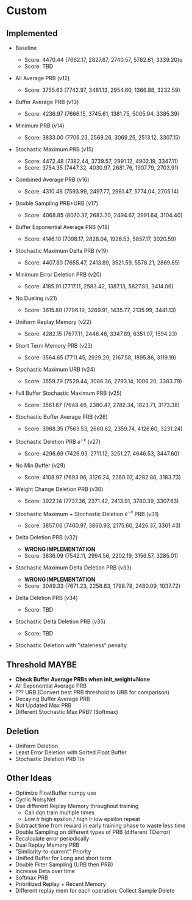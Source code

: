 # Custom

## Implemented

 * Baseline
    * Score: 4470.44 (7662.17, 2827.67, 2740.57, 5782.61, 3339.20)q
    * Score: TBD
 * All Average PRB (v12)
    * Score: 3755.63 (7742.97, 3481.13, 2954.60, 1366.88, 3232.59)
 * Buffer Average PRB (v13)
    * Score: 4236.97 (7666.15, 3745.61, 1381.75, 5005.94, 3385.39)
 * Minimum PRB (v14)
    * Score: 3833.00 (7706.23, 2569.26, 3069.25, 2513.12, 3307.15)
 * Stochastic Maximum PRB (v15)
    * Score: 4472.48 (7382.44, 3739.57, 2991.12, 4902.19, 3347.11)
    * Score: 3754.35 (7447.32, 4030.97, 2681.76, 1907.79, 2703.91)
 * Combined Average PRB (v16)
    * Score: 4310.48 (7593.99, 2497.77, 2981.47, 5774.04, 2705.14)
 * Double Sampling PRB+URB (v17)
    * Score: 4068.85 (8070.37, 2683.20, 2494.67, 3991.64, 3104.40)
 * Buffer Exponential Average PRB (v18)
    * Score: 4146.10 (7098.17, 2828.04, 1926.53, 5857.17, 3020.59)
 * Stochastic Maximum Delta PRB (v19)
    * Score: 4407.80 (7655.47, 2413.89, 3521.59, 5578.21, 2869.85)
 * Minimum Error Deletion PRB (v20)
    * Score: 4185.91 (7717.11, 2583.42, 1387.13, 5827.83, 3414.06)
 * No Dueling (v21)
    * Score: 3615.80 (7796.19, 3269.91, 1435.77, 2135.99, 3441.13)
 * Uniform Replay Memory (v22)
    * Score: 4282.15 (7677.11, 2446.46, 3347.89, 6351.07, 1594.23)
 * Short Term Memory PRB (v23)
    * Score: 3564.65 (7711.45, 2929.20, 2167.58, 1895.86, 3119.19)
 * Stochastic Maximum URB (v24)
    * Score: 3559.79 (7529.44, 3086.36, 2793.14, 1006.20, 3383.79)
 * Full Buffer Stochastic Maximum PRB (v25)
    * Score: 3561.67 (7648.46, 2380.47, 2782.34, 1823.71, 3173.38)
 * Stochastic Buffer Average PRB (v26)
    * Score: 3988.35 (7563.53, 2660.62, 2359.74, 4126.60, 3231.24)
 * Stochastic Deletion PRB $e^{-x}$ (v27)
    * Score: 4296.69 (7426.93, 2711.12, 3251.27, 4646.53, 3447.60)
 * No Min Buffer (v29)
    * Score: 4108.97 (7693.96, 3126.24, 2260.07, 4282.86, 3183.73)
 * Weight Change Deletion PRB (v30)
    * Score: 3922.14 (7737.36, 2371.42, 2413.91, 3780.39, 3307.63)
 * Stochastic Maximum + Stochastic Deletion $e^{-x}$ PRB (v31)
    * Score: 3857.06 (7460.97, 3860.93, 2175.60, 2426.37, 3361.43)
 * Delta Deletion PRB (v32)
    * **WRONG IMPLEMENTATION**
    * Score: 3836.09 (7542.11, 2994.56, 2202.19, 3156.57, 3285.01)
 * Stochastic Maximum Delta Deletion PRB (v33)
    * **WRONG IMPLEMENTATION**
    * Score: 3049.33 (7671.23, 2258.83, 1798.78, 2480.09, 1037.72)
 * Delta Deletion PRB (v34)
    * Score: TBD
 * Stochastic Delta Deletion PRB (v35)
    * Score: TBD

 * Stochastic Deletion with "staleness" penalty

## Threshold MAYBE

 * **Check Buffer Average PRBs when init_weight=None**
 * All Exponential Average PRB
 * ??? URB (Convert best PRB threshold to URB for comparison)
 * Decaying Buffer Average PRB
 * Not Updated Max PRB
 * Different Stochastic Max PRB? (Softmax)


## Deletion

 * Uniform Deletion
 * Least Error Deletion with Sorted Float Buffer
 * Stochastic Deletion PRB $1/x$

## Other Ideas
 * Optimize FloatBuffer numpy use
 * Cyclic NoisyNet
 * Use different Replay Memory throughout training
    * Call dqn.train multiple times
    * Low lr high epsilon / high lr low epsilon repeat
 * Subtract time from reward in early training phase to waste less time
 * Double Sampling on different types of PRB (different TDerror)
 * Recalculate error periodically
 * Dual Replay Memory PRB
 * "Similarity-to-current" Priority
 * Unified Buffer for Long and short term
 * Double Filter Sampling (URB then PRB)
 * Increase Beta over time
 * Softmax PRB
 * Prioritized Replay + Recent Memory
 * Different replay mem for each operation: Collect Sample Delete

